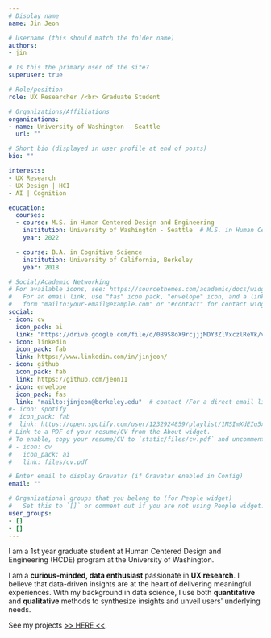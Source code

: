 ```yaml
---
# Display name
name: Jin Jeon

# Username (this should match the folder name)
authors:
- jin

# Is this the primary user of the site?
superuser: true

# Role/position
role: UX Researcher /<br> Graduate Student

# Organizations/Affiliations
organizations:
- name: University of Washington - Seattle
  url: ""

# Short bio (displayed in user profile at end of posts)
bio: ""

interests:
- UX Research
- UX Design | HCI
- AI | Cognition

education:
  courses:
  - course: M.S. in Human Centered Design and Engineering
    institution: University of Washington - Seattle  # M.S. in Human Centered Design and Engineering
    year: 2022

  - course: B.A. in Cognitive Science
    institution: University of California, Berkeley
    year: 2018

# Social/Academic Networking
# For available icons, see: https://sourcethemes.com/academic/docs/widgets/#icons
#   For an email link, use "fas" icon pack, "envelope" icon, and a link in the
#   form "mailto:your-email@example.com" or "#contact" for contact widget.
social:
- icon: cv
  icon_pack: ai
  link: "https://drive.google.com/file/d/0B9S8oX9rcjjjMDY3ZlVxczlReVk/view?usp=sharing"
- icon: linkedin
  icon_pack: fab
  link: https://www.linkedin.com/in/jinjeon/
- icon: github
  icon_pack: fab
  link: https://github.com/jeon11
- icon: envelope
  icon_pack: fas
  link: "mailto:jinjeon@berkeley.edu"  # contact /For a direct email link, use "mailto:test@example.org".
#- icon: spotify
#  icon_pack: fab
#  link: https://open.spotify.com/user/1232924859/playlist/1MSImXdEIq5x1iqXRJurjZ
# Link to a PDF of your resume/CV from the About widget.
# To enable, copy your resume/CV to `static/files/cv.pdf` and uncomment the lines below.  
# - icon: cv
#   icon_pack: ai
#   link: files/cv.pdf

# Enter email to display Gravatar (if Gravatar enabled in Config)
email: ""

# Organizational groups that you belong to (for People widget)
#   Set this to `[]` or comment out if you are not using People widget.  
user_groups:
- []
- []
---
```


I am a 1st year graduate student at Human Centered Design and Engineering (HCDE) program at the University of Washington.

I am a **curious-minded, data enthusiast** passionate in **UX research**. I believe that data-driven insights are at the heart of delivering meaningful experiences. With my background in data science, I use both **quantitative** and **qualitative** methods to synthesize insights and unveil users' underlying needs.

See my projects [>> HERE <<](#projects).
<!-- I come with a background in psychology and data science for several years. and have been working with data for several years. I My previous experiences range from research in academia to project management in various startups. -->
<!-- My previous experiences range from working as a research analyst in academia to various startups focusing in UX research, project and product management.   -->

<!-- Just as cameras were first invented based on our visual system, I believe cognitive science and current endeavors in artificial intelligence are studies that attempt to imitate the human brain, and ultimately better understand human cognition. -->

<!-- <a href="https://drive.google.com/file/d/0B9S8oX9rcjjjMDY3ZlVxczlReVk/view?usp=sharing" target="_blank">Click here for CV.</a> -->
